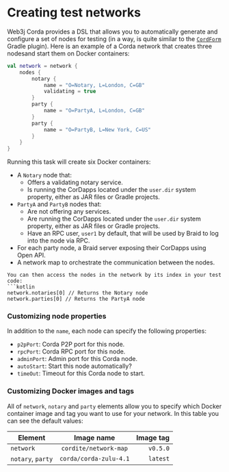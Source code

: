 Creating test networks
======================

Web3j Corda provides a DSL that allows you to automatically generate and configure a set of nodes for testing
(in a way, is quite similar to the [`CordForm`](https://docs.corda.net/generating-a-node.html#the-cordform-task) Gradle plugin). 
Here is an example of a Corda network that creates three nodesand start them on Docker containers:
```kotlin
val network = network {
    nodes {
        notary {
            name = "O=Notary, L=London, C=GB"
            validating = true
        }
        party {
            name = "O=PartyA, L=London, C=GB"
        }
        party {
            name = "O=PartyB, L=New York, C=US"
        }
    }
}
```

Running this task will create six Docker containers:

* A `Notary` node that:
    * Offers a validating notary service.
    * Is running the CorDapps located under the `user.dir` system property, either as JAR files or Gradle projects.
* `PartyA` and `PartyB` nodes that:
    * Are not offering any services.
    * Are running the CorDapps located under the `user.dir` system property, either as JAR files or Gradle projects.
    * Have an RPC user, `user1` by default, that will be used by Braid to log into the node via RPC.
* For each party node, a Braid server exposing their CorDapps using Open API.
* A network map to orchestrate the communication between the nodes.

```
You can then access the nodes in the network by its index in your test code:
```kotlin
network.notaries[0] // Returns the Notary node
network.parties[0] // Returns the PartyA node
```

### Customizing node properties

In addition to the `name`, each node can specify the following properties:

* `p2pPort`: Corda P2P port for this node.
* `rpcPort`: Corda RPC port for this node.
* `adminPort`: Admin port for this Corda node.
* `autoStart`: Start this node automatically?
* `timeOut`: Timeout for this Corda node to start.

### Customizing Docker images and tags

All of `network`, `notary` and `party` elements allow you to specify which Docker container image and tag you want to
use for your network. In this table you can see the default values:

| Element           |       Image name      |      Image tag      |
| ------------------|:---------------------:| -------------------:|
| `network`         | `cordite/network-map` |       `v0.5.0`      |
| `notary`, `party` | `corda/corda-zulu-4.1`|       `latest`      |


